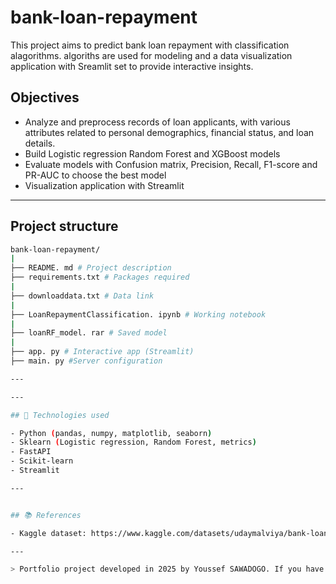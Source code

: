 # bank-loan-repayment
This project aims to predict bank loan repayment with classification alagorithms. 
 algoriths are used for modeling and a data visualization application with Sreamlit set to provide interactive insights.
## Objectives

- Analyze and preprocess records of loan applicants, with various attributes related to personal demographics, financial status, and loan details.
- Build Logistic regression Random Forest and XGBoost models
- Evaluate models with Confusion matrix, Precision, Recall, F1-score and PR-AUC to choose the best model
- Visualization application with Streamlit

---

## Project structure

```bash
bank-loan-repayment/
|
├── README. md # Project description
├── requirements.txt # Packages required
|
├── downloaddata.txt # Data link 
|
├── LoanRepaymentClassification. ipynb # Working notebook
|
├── loanRF_model. rar # Saved model
|
├── app. py # Interactive app (Streamlit)
├── main. py #Server configuration 

---

---

## 🔖 Technologies used

- Python (pandas, numpy, matplotlib, seaborn)
- Sklearn (Logistic regression, Random Forest, metrics)
- FastAPI
- Scikit-learn
- Streamlit

---


## 📚 References

- Kaggle dataset: https://www.kaggle.com/datasets/udaymalviya/bank-loan-data

---

> Portfolio project developed in 2025 by Youssef SAWADOGO. If you have any questions, please contact me via wyoussef.sawadogo@gmail.com.
